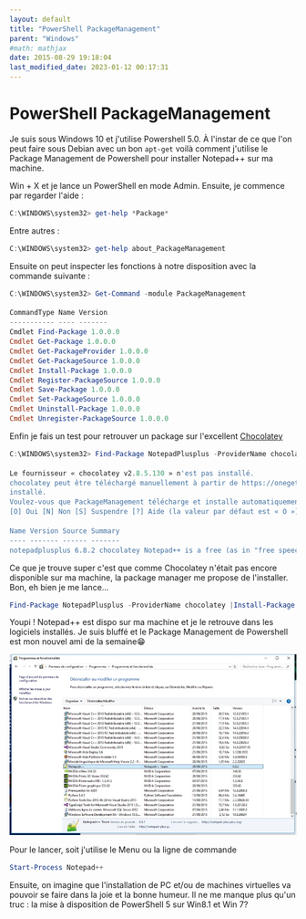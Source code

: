 ```yaml
---
layout: default
title: "PowerShell PackageManagement"
parent: "Windows"
#math: mathjax
date: 2015-08-29 19:18:04
last_modified_date: 2023-01-12 00:17:31
---
```


# PowerShell PackageManagement


Je suis sous Windows 10 et j'utilise Powershell 5.0. À l'instar de ce que l'on peut faire sous Debian avec un bon ``apt-get`` voilà comment j'utilise le Package Management de Powershell pour installer Notepad++ sur ma machine.

Win + X et je lance un PowerShell en mode Admin. Ensuite, je commence par regarder l'aide :

```powershell
C:\WINDOWS\system32> get-help *Package*
```

Entre autres :

```powershell
C:\WINDOWS\system32> get-help about_PackageManagement
```

Ensuite on peut inspecter les fonctions à notre disposition avec la commande suivante :

```powershell
C:\WINDOWS\system32> Get-Command -module PackageManagement

CommandType Name Version
----------- ---- -------
Cmdlet Find-Package 1.0.0.0
Cmdlet Get-Package 1.0.0.0
Cmdlet Get-PackageProvider 1.0.0.0
Cmdlet Get-PackageSource 1.0.0.0
Cmdlet Install-Package 1.0.0.0
Cmdlet Register-PackageSource 1.0.0.0
Cmdlet Save-Package 1.0.0.0
Cmdlet Set-PackageSource 1.0.0.0
Cmdlet Uninstall-Package 1.0.0.0
Cmdlet Unregister-PackageSource 1.0.0.0
```

Enfin je fais un test pour retrouver un package sur l'excellent [Chocolatey](https://chocolatey.org/)

```powershell
C:\WINDOWS\system32> Find-Package NotepadPlusplus -ProviderName chocolatey

Le fournisseur « chocolatey v2.8.5.130 » n'est pas installé.
chocolatey peut être téléchargé manuellement à partir de https://oneget.org/ChocolateyPrototype-2.8.5.130.exe et
installé.
Voulez-vous que PackageManagement télécharge et installe automatiquement « chocolatey » maintenant ?
[O] Oui [N] Non [S] Suspendre [?] Aide (la valeur par défaut est « O ») : O

Name Version Source Summary
---- ------- ------ -------
notepadplusplus 6.8.2 chocolatey Notepad++ is a free (as in "free speech" and also a...
```

Ce que je trouve super c'est que comme Chocolatey n'était pas encore disponible sur ma machine, la package manager me propose de l'installer. Bon, eh bien je me lance...

```powershell
Find-Package NotepadPlusplus -ProviderName chocolatey |Install-Package -Force
```

Youpi ! Notepad++ est dispo sur ma machine et je le retrouve dans les logiciels installés. Je suis bluffé et le Package Management de Powershell est mon nouvel ami de la semaine😁

<div align="center">
<img src="./assets/img1.webp" alt="" width="900" loading="lazy"/>
</div>


Pour le lancer, soit j'utilise le Menu ou la ligne de commande

```powershell
Start-Process Notepad++
```

Ensuite, on imagine que l'installation de PC et/ou de machines virtuelles va pouvoir se faire dans la joie et la bonne humeur. Il ne me manque plus qu'un truc : la mise à disposition de PowerShell 5 sur Win8.1 et Win 7?


